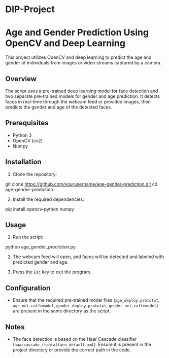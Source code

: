 # DIP-Project


# Age and Gender Prediction Using OpenCV and Deep Learning

This project utilizes OpenCV and deep learning to predict the age and gender of individuals from images or video streams captured by a camera.

## Overview

The script uses a pre-trained deep learning model for face detection and two separate pre-trained models for gender and age prediction. It detects faces in real-time through the webcam feed or provided images, then predicts the gender and age of the detected faces.

## Prerequisites

- Python 3
- OpenCV (cv2)
- Numpy

## Installation

1. Clone the repository:

git clone https://github.com/yourusername/age-gender-prediction.git
cd age-gender-prediction


2. Install the required dependencies:

pip install opencv-python numpy


## Usage

1. Run the script:

python age_gender_prediction.py

2. The webcam feed will open, and faces will be detected and labeled with predicted gender and age.

3. Press the `Esc` key to exit the program.

## Configuration

- Ensure that the required pre-trained model files (`age_deploy.prototxt`, `age_net.caffemodel`, `gender_deploy.prototxt`, `gender_net.caffemodel`) are present in the same directory as the script.

## Notes

- The face detection is based on the Haar Cascade classifier (`haarcascade_frontalface_default.xml`). Ensure it is present in the project directory or provide the correct path in the code.
































